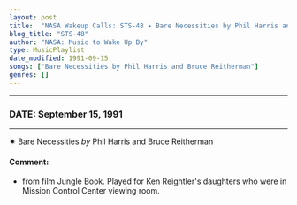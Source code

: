 ```yaml
---
layout: post
title:  "NASA Wakeup Calls: STS-48 ✷ Bare Necessities by Phil Harris and Bruce Reitherman ⊹ September 15, 1991"
blog_title: "STS-48"
author: "NASA: Music to Wake Up By"
type: MusicPlaylist
date_modified: 1991-09-15
songs: ["Bare Necessities by Phil Harris and Bruce Reitherman"]
genres: []
---
```


----
### DATE: September 15, 1991
----
✷ Bare Necessities *by* Phil Harris and Bruce Reitherman  

#### Comment:
* from film Jungle Book. Played for Ken Reightler's daughters who were in Mission Control Center viewing room.



<br/>
<center>
	<a target="_blank"
	   href="https://twitter.com/intent/tweet?hashtags=Space,NASA,Playlist,NASAWakeupCalls,SpaceProgram&text=🚀 {{ page.author}}, {{ page.title }}. {{ site.url }}{{ page.url }}&via=nasawakeupcalls"><i class="fab fa-twitter" title="Tweet this page" alt="Tweet this page" style="font-size: 1.3em;"></i></a>
	&nbsp; 	<i class="fas fa-user-astronaut" style="font-size: 1.5em;"></i> &nbsp;
    <a id="custom_amazon_link"
       type="amzn" search="#"
       category="popular music">
    <i class="fab fa-amazon" style="font-size: 1.3em;"></i></a>
</center>

<!-- Randomly resolve an individual entry from a song array -->
<script src="/assets/javascript/seedrandom.min.js"></script>
<script>
  var wake_me_up = ["Bare Necessities by Phil Harris and Bruce Reitherman"];
  var prng = new Math.seedrandom();
  function randomSong() {
    song = wake_me_up[Math.floor(Math.random() * wake_me_up.length)];
    var amazon_link = document.getElementById("custom_amazon_link");
    amazon_link.setAttribute("search", song);
  }
  window.onload = randomSong();
</script>
